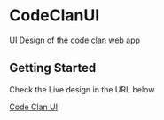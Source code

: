 # CodeClanUI
UI Design of the code clan web app

## Getting Started
Check the Live design in the URL below

[Code Clan UI](https://codeclanui.netlify.app/)
